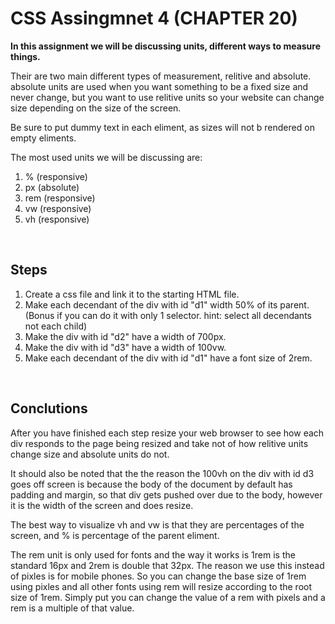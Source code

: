# CSS Assingmnet 4 (CHAPTER 20)

**In this assignment we will be discussing units, different ways to measure things.**

Their are two main different types of measurement, relitive and absolute. absolute units are used when you want something to be a fixed size and never change, but you want to use relitive units so your website can change size depending on the size of the screen.

Be sure to put dummy text in each eliment, as sizes will not b rendered on empty eliments.

The most used units we will be discussing are:
1. %    (responsive)
2. px   (absolute)
3. rem  (responsive)
4. vw   (responsive)
5. vh   (responsive)

<br>

## Steps

1. Create a css file and link it to the starting HTML file.
2. Make each decendant of the div with id "d1" width 50% of its parent. (Bonus if you can do it with only 1 selector. hint: select all decendants not each child)
3. Make the div with id "d2" have a width of 700px.
4. Make the div with id "d3" have a width of 100vw.
5. Make each decendant of the div with id "d1" have a font size of 2rem.

<br>

## Conclutions

After you have finished each step resize your web browser to see how each div responds to the page being resized and take not of how relitive units change size and absolute units do not.

It should also be noted that the the reason the 100vh on the div with id d3 goes off screen is because the body of the document by default has padding and  margin, so that div gets pushed over due to the body, however it is the width of the screen and does resize.

The best way to visualize vh and vw is that they are percentages of the screen, and % is percentage of the parent eliment.

The rem unit is only used for fonts and the way it works is 1rem is the standard 16px and 2rem is double that 32px. The reason we use this instead of pixles is for mobile phones. So you can change the base size of 1rem using pixles and all other fonts using rem will resize according to the root size of 1rem. Simply put you can change the value of a rem with pixels and a rem is a multiple of that value.

